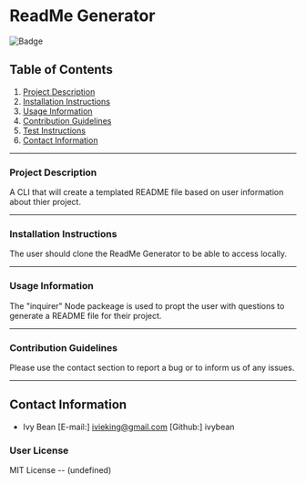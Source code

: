 
  # ReadMe Generator
  
  ![Badge](https://img.shields.io/badge/license-MIT-green)

  ## Table of Contents

  1. [Project Description](#project-description)
  2. [Installation Instructions](#installation-instructions)
  3. [Usage Information](#usage-information)
  4. [Contribution Guidelines](#contribution-guidelines)
  5. [Test Instructions](#test-instructions)
  5. [Contact Information](#contact-information)
  

  _________________________________

  ### Project Description

  A CLI that will create a templated README file based on user information about thier project.

  _________________________________

  ### Installation Instructions
  
  The user should clone the ReadMe Generator to be able to access locally.

  _________________________________

  ### Usage Information
  
  The "inquirer" Node packeage is used to propt the user with questions to generate a README file for their project.

  _________________________________

  ### Contribution Guidelines
  
  Please use the contact section to report a bug or to inform us of any issues.
  _________________________________

  ## Contact Information
  * Ivy Bean 
  [E-mail:] ivieking@gmail.com
  [Github:] ivybean

  ### User License
  
  MIT License -- (undefined)


